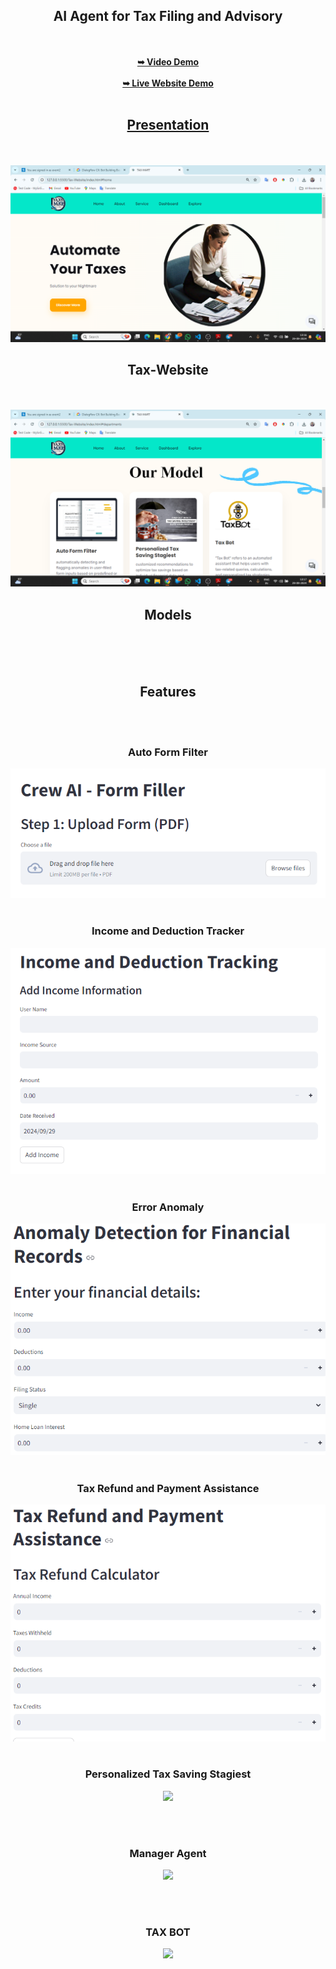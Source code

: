 <div align="center">
<h2>AI Agent for Tax Filing and Advisory </h2>
</div>
<br></br>
<div align="center">
   <a href="https://www.youtube.com/watch?v=AaxvfkI7mbM&ab_channel=ImranShaikh"><strong>➥ Video Demo</strong></a>
   <br><br>
   <a href="https://66f930a292c9be1cb3088b77--sage-bavarois-69fa5e.netlify.app/"><strong>➥ Live Website Demo</strong></a>
  <br><br>
   <h2 align="center">
<a href="https://drive.google.com/file/d/14hvBweR61KBLgoO9N-HR-ywj_gOtw0Ci/view?usp=sharing"><strong>Presentation</strong></a></h2>
<br><br>
   <img src="Website-page.png" />
   <h2 align="center">Tax-Website</h2>
   <br><br>
   <img src="model-page.png">
   
   <h2 align="center">Models</h2>
   <br><br><br>
   
   <h2 align="center"><strong>Features</strong></h2>
   <br><br>
   <h3 align="center">Auto Form Filter</h3>
   <img src="Screenshot 2024-09-29 131817.png">
<br><br>
   <h3 align="center">Income and Deduction Tracker</h3>
   <img src="Screenshot 2024-09-29 131936.png">
   <br><br>
   <h3 align="center">Error Anomaly</h3>
   <img src="Screenshot 2024-09-29 132002.png">
   <br><br>
   <h3 align="center">Tax Refund and Payment Assistance</h3>
   <img src="Screenshot 2024-09-29 132029.png">
   <br><br>
   <h3 align="center">Personalized Tax Saving Stagiest</h3>
   <img src="Comprehensive Tax Advice and Reduction Strategies.png">

   <br><br>
   <h3 align="center">Manager Agent</h3>
   <img src="Manager.png">

   <br><br>
   <h3 align="center">TAX BOT</h3>
   <img src="chatbot.png">

   <br><br><br>





